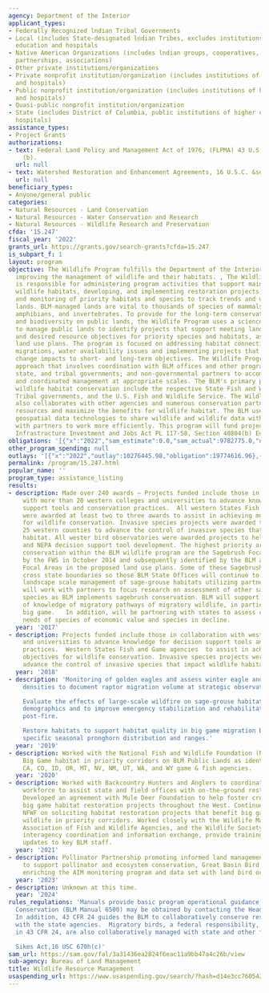 ```yaml
---
agency: Department of the Interior
applicant_types:
- Federally Recognized lndian Tribal Governments
- Local (includes State-designated lndian Tribes, excludes institutions of higher
  education and hospitals
- Native American Organizations (includes lndian groups, cooperatives, corporations,
  partnerships, associations)
- Other private institutions/organizations
- Private nonprofit institution/organization (includes institutions of higher education
  and hospitals)
- Public nonprofit institution/organization (includes institutions of higher education
  and hospitals)
- Quasi-public nonprofit institution/organization
- State (includes District of Columbia, public institutions of higher education and
  hospitals)
assistance_types:
- Project Grants
authorizations:
- text: Federal Land Policy and Management Act of 1976, (FLPMA) 43 U.S.C. &sect; §1737
    (b).
  url: null
- text: Watershed Restoration and Enhancement Agreements, 16 U.S.C. &sect; §1101 (b).
  url: null
beneficiary_types:
- Anyone/general public
categories:
- Natural Resources - Land Conservation
- Natural Resources - Water Conservation and Research
- Natural Resources - Wildlife Research and Preservation
cfda: '15.247'
fiscal_year: '2022'
grants_url: https://grants.gov/search-grants?cfda=15.247
is_subpart_f: 1
layout: program
objective: The Wildlife Program fulfills the Department of the Interior visions of
  improving the management of wildlife and their habitats. , The Wildlife Program
  is responsible for administering program activities that support maintaining functioning
  wildlife habitats, developing, and implementing restoration projects, and the inventory
  and monitoring of priority habitats and species to track trends and uses on public
  lands. BLM-managed lands are vital to thousands of species of mammals, birds, reptiles,
  amphibians, and invertebrates. To provide for the long-term conservation of wildlife
  and biodiversity on public lands, the Wildlife Program uses a science-based approach
  to manage public lands to identify projects that support meeting land health standards
  and desired resource objectives for priority species and habitats, as outlined in
  land use plans. The program is focused on addressing habitat connectivity, big game
  migrations, water availability issues and implementing projects that consider climate
  change impacts to short- and long-term objectives. The Wildlife Program uses a multi-scale
  approach that involves coordination with BLM offices and other programs; Federal,
  state, and tribal governments; and non-governmental partners to accomplish projects
  and coordinated management at appropriate scales. The BLM's primary partners in
  wildlife habitat conservation include the respective State Fish and Wildlife Agencies,
  Tribal governments, and the U.S. Fish and Wildlife Service. The Wildlife Program
  also collaborates with other agencies and numerous conservation partners to leverage
  resources and maximize the benefits for wildlife habitat. The BLM uses the latest
  geospatial data technologies to share wildlife and wildlife data within BLM and
  with partners to work more efficiently. This program will fund projects under the
  Infrastructure Investment and Jobs Act PL 117-58, Section 40804(b) Ecosystem Restoration.
obligations: '[{"x":"2022","sam_estimate":0.0,"sam_actual":9782775.0,"usa_spending_actual":13361869.27},{"x":"2023","sam_estimate":0.0,"sam_actual":8887126.55,"usa_spending_actual":25081393.86},{"x":"2024","sam_estimate":2000000.0,"sam_actual":0.0,"usa_spending_actual":34955256.73}]'
other_program_spending: null
outlays: '[{"x":"2022","outlay":10276445.98,"obligation":19774616.96},{"x":"2023","outlay":4762975.66,"obligation":16794370.58},{"x":"2024","outlay":6225.23,"obligation":22136587.5}]'
permalink: /program/15.247.html
popular_name: ''
program_type: assistance_listing
results:
- description: Made over 240 awards – Projects funded include those in collaboration
    with more than 20 western colleges and universities to advance knowledge for decision
    support tools and conservation practices.  All western States Fish and Game agencies
    were awarded at least two to three awards to assist in achieving mutual objectives
    for wildlife conservation. Invasive species projects were awarded to at least
    25 western counties to advance the control of invasive species that impact wildlife
    habitat. All wester bird observatories were awarded projects to help planning
    and NEPA decision support tool development. The highest priority areas for sage-grouse
    conservation within the BLM wildlife program are the Sagebrush Focal Areas identified
    by the FWS in October 2014 and subsequently identified by the BLM as Sagebrush
    Focal Areas in the proposed land use plans. Some of these Sagebrush Focal Areas
    cross state boundaries so those BLM State Offices will continue to demonstrate
    landscape scale management of sage-grouse habitats utilizing partners.  BLM programs
    will work with partners to focus research on assessment of other sage obligate
    species as BLM implements sagebrush conservation. BLM will support enhancement
    of knowledge of migratory pathways of migratory wildlife, in particular that of
    big game.   In addition, will be partnering with states to assess conservation
    needs of species of economic value and species in decline.
  year: '2017'
- description: Projects funded include those in collaboration with western colleges
    and universities to advance knowledge for decision support tools and conservation
    practices.  Western States Fish and Game agencies  to assist in achieving mutual
    objectives for wildlife conservation. Invasive species projects were awarded to
    advance the control of invasive species that impact wildlife habitat.
  year: '2018'
- description: 'Monitoring of golden eagles and assess winter eagle and other raptor
    densities to document raptor migration volume at strategic observation points.

    Evaluate the effects of large-scale wildfire on sage-grouse habitat and population
    demographics and to improve emergency stabilization and rehabilitation efforts
    post-fire.

    Restore habitats to support habitat quality in big game migration by identifying
    specific seasonal pronghorn distribution and ranges.'
  year: '2019'
- description: Worked with the National Fish and Wildlife Foundation (NFWF) to restore
    Big Game habitat in priority corridors on BLM Public Lands as identified by AZ,
    CA, CO, ID, OR, MT, NV, NM, UT, WA, and WY game & fish agencies.
  year: '2020'
- description: Worked with Backcountry Hunters and Anglers to coordinate volunteer
    workforce to assist state and field offices with on-the-ground restoration projects.
    Developed an agreement with Mule Deer Foundation to help foster cross-boundary
    big game habitat restoration projects throughout the West. Continued to work with
    NFWF on soliciting habitat restoration projects that benefit big game and other
    wildlife in priority corridors. Worked closely with the Wildlife Management Institute,
    Association of Fish and Wildlife Agencies, and the Wildlife Society to support
    interagency coordination and information exchange, provide training and research
    updates to key BLM staff.
  year: '2021'
- description: Pollinator Partnership promoting informed land management strategies
    to support pollinator and ecosystem conservation, Great Basin Bird Observatory
    enriching the AIM monitoring program and data set with land bird occurrence data.
  year: '2023'
- description: Unknown at this time.
  year: '2024'
rules_regulations: 'Manuals provide basic program operational guidance for Wildlife
  Conservation (BLM Manual 6500) may be obtained by contacting the Headquarters Office.
  In addition, 43 CFR 24 guides the BLM to collaboratively conserve resident wildlife
  with the state agencies.  Migratory birds, a federal responsibility, also outlined
  in 43 CFR 24, are also collaboratively managed with state and other federal agencies.

  Sikes Act,16 USC 670h(c)'
sam_url: https://sam.gov/fal/3a31436ea2824f6eac11a9bb47a4c26b/view
sub-agency: Bureau of Land Management
title: Wildlife Resource Management
usaspending_url: https://www.usaspending.gov/search/?hash=d14e3cc76054292a1fba0afd69f7dc60
---
```

